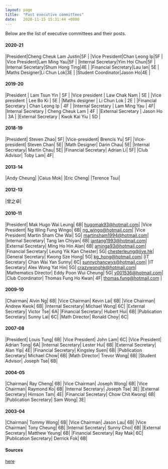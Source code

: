 ```yaml
---
layout: page
title:  "Past executive committees"
date:   2020-11-15 15:31:44 +0800
---
```


Below are the list of executive committees and their posts.

#### 2020-21

|President|Cheng Cheuk Lam Justin|5F |
|Vice President|Chan Leong Ip|5F |
|Vice President|Lam Ming Yau|5F |
|Internal Secretary|Yim Hoi Chun|5F |
|Internal Secretary|Shum Hong Ting|4E |
|Financial Secretary|Lau Ian| 5E |
|Maths Designer|Li Chun Lok|3E |
|Student Coordinator|Jason Ho|4E |

#### 2019-20

|President | Lam Tsun Yin | 5F |
|Vice president | Law Chak Nam  | 5E |
|Vice president | Lee Bo Ki  | 5E | 
|Maths designer | Li Chun Lok | 2E | 
|Financial Secretary | Chan Leong Ip  | 4F |
|Internal Secretary | Lam Ming Yau  | 4F| 
|Internal Secretary | Cheng Cheuk Lam  | 4F |
|External Secretary | Jason Ho  | 3A | 
|External Secretary | Kwok Kai Yiu | 5D | 




#### 2018-19

|President|	Steven Zhao|	5F|
|Vice-president|	Brencis Yu|	5F|
|Vice-president|	Steven Chan|	5E|
|Math Designer|	Darin Chau|	5E|
|Internal Secretary|	Martin Chau|	5E|
|Financial Secretary|	Adrian Li|	5F|
|Club Advisor|	Toby Lam|	4F|


#### 2013-14

|Andy Cheung|
|Caius Mok|
|Eric Cheng|
|Terence Tsui|

#### 2012-13

|曾之卓|

#### 2010-11

|President|					Mak Hugo Wai Leung| 	6B| hugomak93@hotmail.com|
|Vice President|			Ng Wing Fung Wingo| 	6B| ng_wingo@hotmail.com|
|Vice President|			Martin Sham Che Wai| 	5G| martinsham1994@hotmail.com|
|Internal Secretary|		Tang Ian Chiyan| 		6B| iantang1993@hotmail.com|
|External Secretary|		Ming Ho Hin Alan|	    6B| aminga93@hotmail.com|
|Financial Secretary|		Leung Yik Kan Chester| 	5G| chesterleung@live.hk|
|General Secretary| 		Kwong Sze Hong|			5G| kg_hong@hotmail.com|
|IT Secretary|				Chan Wai Yan Sunny|		6C| sunnychancwys@hotmail.com|
|IT Secretary|				Alex Wong Yat Hin|		5G| crazywonghk@hotmail.com|
|Mathematics Director|		Eddy Poon Wui Cheung| 	5G| y001536@hotmail.com|
|Club Coordinator|			Thomas Fung Ho Kwan|	4F| thomas.fung@hotmail.com |



#### 2009-10

|Chairman|				Alvin Ng| 		6B|
|Vice Chairman|			Kevin Lai| 		6B|
|Vice Chairman|			Andrew Kwok| 	6B|
|Internal Secretary|		Michael Wong| 	6C|
|External Secretary|		Victor Tse|	    6A|
|Financial Secretary|		Hubert Hui| 		6B|
|Publication Secretary| 	Sunny Lai| 	6C|
|Math Director|				Ronald Choy| 6C|

#### 2007-08

|President|				Louis Tung| 		6B|
|Vice President|			John Lam| 		6C|
|Vice President|			Adrian Tong| 	6A|
|Internal Secretary|		Lester Hui| 	6B|
|External Secretary|		Alan Yip|	    4E|
|Financial Secretary|		Kingsley Suen| 		6B|
|Publication Secretary| 	Michael Chow| 	6B|
|Math Director|				Trevor Wong|	6B|
|Student Advisor|			Joseph Tse|     6B|

#### 2004-05

|Chairman|				Ray Cheng| 		6B|
|Vice Chairman|			Joseph Wong| 		6B|
|Vice Chairman|			Raymond Ko| 	6B|
|Internal Secretary|		Joseph Tse| 	3E|
|External Secretary|		Himson Tam|	    4E|
|Financial Secretary|		Chow Chit Kwong| 		6B|
|Publication Secretary| 	Sam Wong| 	3E|

#### 2003-04

|Chairman|				Tommy Wong| 		6B|
|Vice Chairman|			Jason Lau| 		6B|
|Vice Chairman|			Tony Cheung| 	6B|
|Internal Secretary|		Sunny Choi| 	6B|
|External Secretary|		Matthew Yeung|	6B|
|Financial Secretary|		Ray Mak| 		6C|
|Publication Secretary| 	Derrick Fok| 	6B|


#### Sources

[here](https://sjcmathssoc.github.io/2020/11/15/history-of-the-mathematics-society.html)